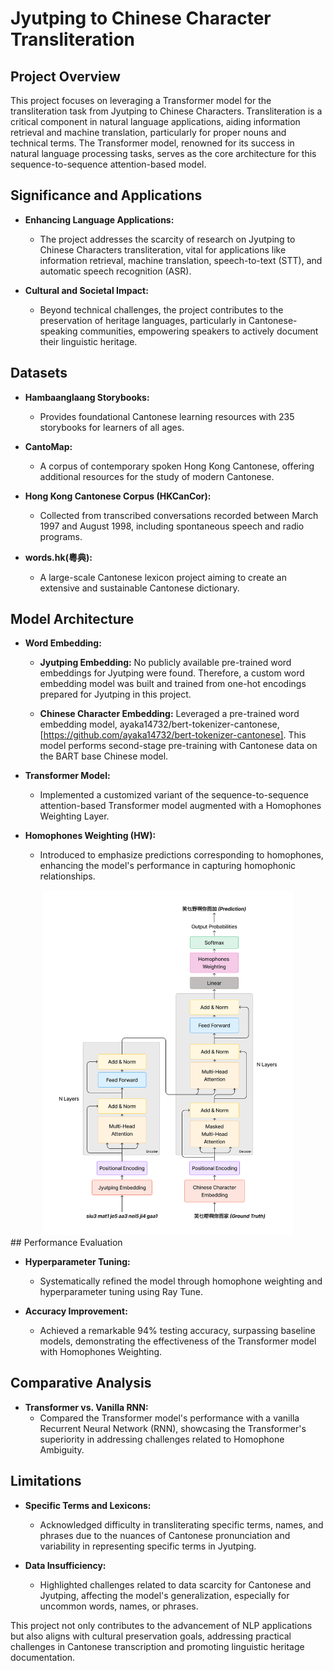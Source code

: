 # Jyutping to Chinese Character Transliteration

## Project Overview

This project focuses on leveraging a Transformer model for the transliteration task from Jyutping to Chinese Characters. Transliteration is a critical component in natural language applications, aiding information retrieval and machine translation, particularly for proper nouns and technical terms. The Transformer model, renowned for its success in natural language processing tasks, serves as the core architecture for this sequence-to-sequence attention-based model.

## Significance and Applications

- **Enhancing Language Applications:**
  - The project addresses the scarcity of research on Jyutping to Chinese Characters transliteration, vital for applications like information retrieval, machine translation, speech-to-text (STT), and automatic speech recognition (ASR).

- **Cultural and Societal Impact:**
  - Beyond technical challenges, the project contributes to the preservation of heritage languages, particularly in Cantonese-speaking communities, empowering speakers to actively document their linguistic heritage.

## Datasets

- **Hambaanglaang Storybooks:**
  - Provides foundational Cantonese learning resources with 235 storybooks for learners of all ages.
  
- **CantoMap:**
  - A corpus of contemporary spoken Hong Kong Cantonese, offering additional resources for the study of modern Cantonese.

- **Hong Kong Cantonese Corpus (HKCanCor):**
  - Collected from transcribed conversations recorded between March 1997 and August 1998, including spontaneous speech and radio programs.

- **words.hk(粵典):**
  - A large-scale Cantonese lexicon project aiming to create an extensive and sustainable Cantonese dictionary.

## Model Architecture

- **Word Embedding:**
  - **Jyutping Embedding:** No publicly available pre-trained word embeddings for Jyutping were found. Therefore, a custom word embedding model was built and trained from one-hot encodings prepared for Jyutping in this project.

  - **Chinese Character Embedding:** Leveraged a pre-trained word embedding model, ayaka14732/bert-tokenizer-cantonese, [https://github.com/ayaka14732/bert-tokenizer-cantonese]. This model performs second-stage pre-training with Cantonese data on the BART base Chinese model.

- **Transformer Model:**
  - Implemented a customized variant of the sequence-to-sequence attention-based Transformer model augmented with a Homophones Weighting Layer.
  
- **Homophones Weighting (HW):**
  - Introduced to emphasize predictions corresponding to homophones, enhancing the model's performance in capturing homophonic relationships.
<div style="text-align:center">
  <img src="https://github.com/IanQuan/J2P-Translator/blob/main/Model%20Architecture.png?raw=true" alt="Alt Text" width="400"/>
</div>
## Performance Evaluation

- **Hyperparameter Tuning:**
  - Systematically refined the model through homophone weighting and hyperparameter tuning using Ray Tune.

- **Accuracy Improvement:**
  - Achieved a remarkable 94% testing accuracy, surpassing baseline models, demonstrating the effectiveness of the Transformer model with Homophones Weighting.

## Comparative Analysis

- **Transformer vs. Vanilla RNN:**
  - Compared the Transformer model's performance with a vanilla Recurrent Neural Network (RNN), showcasing the Transformer's superiority in addressing challenges related to Homophone Ambiguity.

## Limitations

- **Specific Terms and Lexicons:**
  - Acknowledged difficulty in transliterating specific terms, names, and phrases due to the nuances of Cantonese pronunciation and variability in representing specific terms in Jyutping.

- **Data Insufficiency:**
  - Highlighted challenges related to data scarcity for Cantonese and Jyutping, affecting the model's generalization, especially for uncommon words, names, or phrases.

This project not only contributes to the advancement of NLP applications but also aligns with cultural preservation goals, addressing practical challenges in Cantonese transcription and promoting linguistic heritage documentation.
